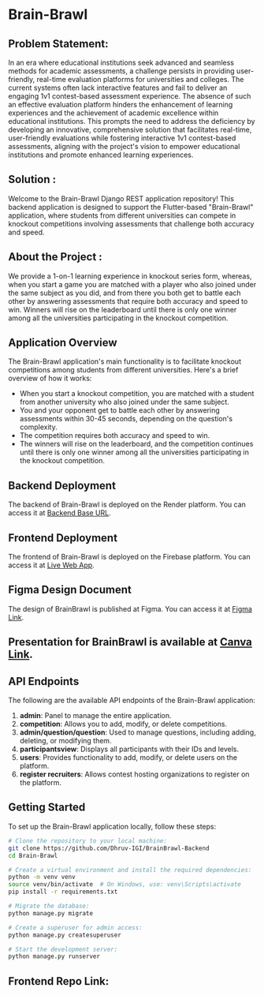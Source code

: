# Brain-Brawl

## Problem Statement:
In an era where educational institutions seek advanced and seamless methods for academic assessments, a challenge persists in providing user-friendly, real-time evaluation platforms for universities and colleges. The current systems often lack interactive features and fail to deliver an engaging 1v1 contest-based assessment experience. The absence of such an effective evaluation platform hinders the enhancement of learning experiences and the achievement of academic excellence within educational institutions. This prompts the need to address the deficiency by developing an innovative, comprehensive solution that facilitates real-time, user-friendly evaluations while fostering interactive 1v1 contest-based assessments, aligning with the project's vision to empower educational institutions and promote enhanced learning experiences.

## Solution : 
Welcome to the Brain-Brawl Django REST application repository! This backend application is designed to support the Flutter-based "Brain-Brawl" application, where students from different universities can compete in knockout competitions involving assessments that challenge both accuracy and speed.

## About the Project : 
We provide a 1-on-1 learning experience in knockout series form, whereas, when you start a game you are matched with a player who also joined under the same subject as you did, and from there you both get to battle each other by answering assessments that require both accuracy and speed to win. Winners will rise on the leaderboard until there is only one winner among all the universities participating in the knockout competition.

## Application Overview

The Brain-Brawl application's main functionality is to facilitate knockout competitions among students from different universities. Here's a brief overview of how it works:

- When you start a knockout competition, you are matched with a student from another university who also joined under the same subject.
- You and your opponent get to battle each other by answering assessments within 30-45 seconds, depending on the question's complexity.
- The competition requires both accuracy and speed to win.
- The winners will rise on the leaderboard, and the competition continues until there is only one winner among all the universities participating in the knockout competition.

## Backend Deployment

The backend of Brain-Brawl is deployed on the Render platform. You can access it at [Backend Base URL](https://hackcbs-backend.onrender.com/).

## Frontend Deployment

The frontend of Brain-Brawl is deployed on the Firebase platform. You can access it at [Live Web App](https://brainbrawl-3268e.web.app).

## Figma Design Document

The design of BrainBrawl is published at Figma. You can access it at [Figma Link](https://www.figma.com/design/hWSQ276GrtnrQfDn5Nguof/HackCbs-7-Brain_Brawl?node-id=0-1&t=NYwA9EoAVE8uoiBC-1).

## Presentation for BrainBrawl is available at [Canva Link](https://www.canva.com/design/DAGV-0z1-Vs/Ijt0aEiSeATno8YV02Mm8w/view?utm_content=DAGV-0z1-Vs&utm_campaign=designshare&utm_medium=link&utm_source=editor).

## API Endpoints

The following are the available API endpoints of the Brain-Brawl application:

1. **admin**: Panel to manage the entire application.
2. **competition**: Allows you to add, modify, or delete competitions.
3. **admin/question/question**: Used to manage questions, including adding, deleting, or modifying them.
4. **participantsview**: Displays all participants with their IDs and levels.
5. **users**: Provides functionality to add, modify, or delete users on the platform.
6. **register recruiters**: Allows contest hosting organizations to register on the platform.


## Getting Started

To set up the Brain-Brawl application locally, follow these steps:

```bash
# Clone the repository to your local machine:
git clone https://github.com/Dhruv-IGI/BrainBrawl-Backend
cd Brain-Brawl

# Create a virtual environment and install the required dependencies:
python -m venv venv
source venv/bin/activate  # On Windows, use: venv\Scripts\activate
pip install -r requirements.txt

# Migrate the database:
python manage.py migrate

# Create a superuser for admin access:
python manage.py createsuperuser

# Start the development server:
python manage.py runserver
```
## Frontend Repo Link: 
